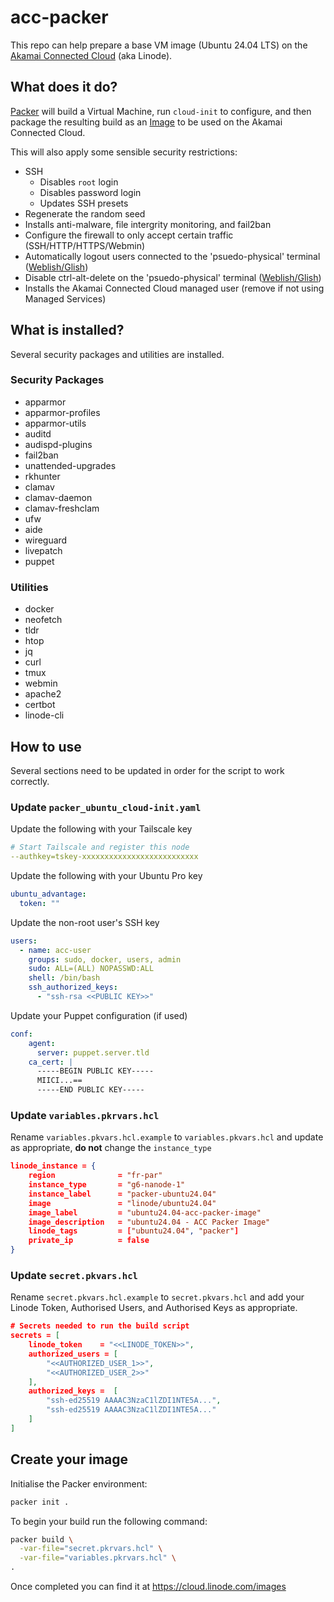 # acc-packer

This repo can help prepare a base VM image (Ubuntu 24.04 LTS) on the [Akamai Connected Cloud](https://www.akamai.com/solutions/cloud-computing) (aka Linode).

## What does it do?

[Packer](https://developer.hashicorp.com/packer/plugins/builders/linode) will build a Virtual Machine, run `cloud-init` to configure, and then package the resulting build as an [Image](https://www.linode.com/docs/products/tools/images/) to be used on the Akamai Connected Cloud.

This will also apply some sensible security restrictions:

- SSH
  - Disables `root` login
  - Disables password login
  - Updates SSH presets
- Regenerate the random seed
- Installs anti-malware, file intergrity monitoring, and fail2ban
- Configure the firewall to only accept certain traffic (SSH/HTTP/HTTPS/Webmin)
- Automatically logout users connected to the 'psuedo-physical' terminal ([Weblish/Glish](https://www.linode.com/docs/products/compute/compute-instances/guides/lish/))
- Disable ctrl-alt-delete on the 'psuedo-physical' terminal ([Weblish/Glish](https://www.linode.com/docs/products/compute/compute-instances/guides/lish/))
- Installs the Akamai Connected Cloud managed user (remove if not using Managed Services)

## What is installed?

Several security packages and utilities are installed.

### Security Packages

- apparmor
- apparmor-profiles
- apparmor-utils
- auditd
- audispd-plugins
- fail2ban
- unattended-upgrades
- rkhunter
- clamav
- clamav-daemon
- clamav-freshclam
- ufw
- aide
- wireguard
- livepatch
- puppet

### Utilities

- docker
- neofetch
- tldr
- htop
- jq
- curl
- tmux
- webmin
- apache2
- certbot
- linode-cli

## How to use

Several sections need to be updated in order for the script to work correctly.

### Update `packer_ubuntu_cloud-init.yaml`

Update the following with your Tailscale key

```yaml
# Start Tailscale and register this node
--authkey=tskey-xxxxxxxxxxxxxxxxxxxxxxxxxx
```

Update the following with your Ubuntu Pro key

```yaml
ubuntu_advantage:
  token: ""
  ```

Update the non-root user's SSH key

```yaml
users:
  - name: acc-user  
    groups: sudo, docker, users, admin
    sudo: ALL=(ALL) NOPASSWD:ALL
    shell: /bin/bash
    ssh_authorized_keys:
      - "ssh-rsa <<PUBLIC KEY>>"
```

Update your Puppet configuration (if used)

```yaml
conf:
    agent:
      server: puppet.server.tld
    ca_cert: |
      -----BEGIN PUBLIC KEY-----
      MIICI...==
      -----END PUBLIC KEY-----
```

### Update `variables.pkrvars.hcl`

Rename `variables.pkvars.hcl.example` to `variables.pkvars.hcl` and update as appropriate, **do not** change the `instance_type`

```json
linode_instance = {
    region              = "fr-par"
    instance_type       = "g6-nanode-1"
    instance_label      = "packer-ubuntu24.04"
    image               = "linode/ubuntu24.04"
    image_label         = "ubuntu24.04-acc-packer-image"
    image_description   = "ubuntu24.04 - ACC Packer Image"
    linode_tags         = ["ubuntu24.04", "packer"]
    private_ip          = false
}
```

### Update `secret.pkvars.hcl`

Rename `secret.pkvars.hcl.example` to `secret.pkvars.hcl` and add your Linode Token, Authorised Users, and Authorised Keys as appropriate.

```json
# Secrets needed to run the build script
secrets = [
    linode_token    = "<<LINODE_TOKEN>>",
    authorized_users = [
        "<<AUTHORIZED_USER_1>>",
        "<<AUTHORIZED_USER_2>>"
    ],
    authorized_keys =  [
        "ssh-ed25519 AAAAC3NzaC1lZDI1NTE5A...",
        "ssh-ed25519 AAAAC3NzaC1lZDI1NTE5A..."
    ]
]
```

## Create your image

Initialise the Packer environment:

```bash
packer init .
```

To begin your build run the following command:

```bash
packer build \
  -var-file="secret.pkrvars.hcl" \
  -var-file="variables.pkrvars.hcl" \
.
```

Once completed you can find it at <https://cloud.linode.com/images>
